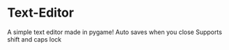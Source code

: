 # Text-Editor
A simple text editor made in pygame!
Auto saves when you close
Supports shift and caps lock
